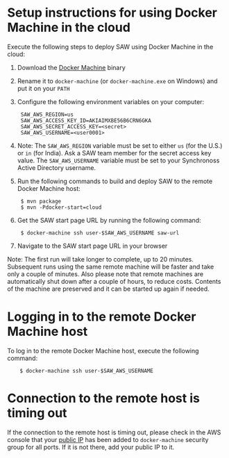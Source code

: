 # Setup instructions for using Docker Machine in the cloud

Execute the following steps to deploy SAW using Docker Machine in the
cloud:

1. Download the [Docker Machine] binary

2. Rename it to `docker-machine` (or `docker-machine.exe` on Windows)
   and put it on your `PATH`

3. Configure the following environment variables on your computer:

        SAW_AWS_REGION=us
        SAW_AWS_ACCESS_KEY_ID=AKIAIMXBE56B6CRN6GKA
        SAW_AWS_SECRET_ACCESS_KEY=<secret>
        SAW_AWS_USERNAME=<user0001>

4. Note: The `SAW_AWS_REGION` variable must be set to either `us` (for
   the U.S.)  or `in` (for India).  Ask a SAW team member for the
   secret access key value.  The `SAW_AWS_USERNAME` variable must be
   set to your Synchronoss Active Directory username.

5. Run the following commands to build and deploy SAW to the remote
   Docker Machine host:

        $ mvn package
        $ mvn -Pdocker-start=cloud

6. Get the SAW start page URL by running the following command:

        $ docker-machine ssh user-$SAW_AWS_USERNAME saw-url

7. Navigate to the SAW start page URL in your browser

Note: The first run will take longer to complete, up to 20 minutes.
Subsequent runs using the same remote machine will be faster and take
only a couple of minutes.  Also please note that remote machines are
automatically shut down after a couple of hours, to reduce costs.
Contents of the machine are preserved and it can be started up again
if needed.

[Docker Machine]: https://github.com/docker/machine/releases/

# Logging in to the remote Docker Machine host

To log in to the remote Docker Machine host, execute the following
command:

        $ docker-machine ssh user-$SAW_AWS_USERNAME

# Connection to the remote host is timing out

If the connection to the remote host is timing out, please check in
the AWS console that your [public IP] has been added to
`docker-machine` security group for all ports.  If it is not there,
add your public IP to it.

[public IP]: http://ipecho.net/
